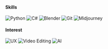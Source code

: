 

#### Skills  
![Python](https://img.shields.io/badge/Python-3776AB?style=flat-square&logo=python&logoColor=white)  ![C#](https://img.shields.io/badge/C%23-239120?style=flat-square&logo=csharp&logoColor=white)  ![Blender](https://img.shields.io/badge/Blender-F5792A?style=flat-square&logo=blender&logoColor=white)  ![Git](https://img.shields.io/badge/Git-F05032?style=flat-square&logo=git&logoColor=white)  ![Midjourney](https://img.shields.io/badge/Midjourney-000000?style=flat-square)  

  
#### Interest
![UX](https://img.shields.io/badge/UX-Process_Improvement-ff69b4?style=flat-square)  ![Video Editing](https://img.shields.io/badge/Video-Editing-0088cc?style=flat-square)  ![AI](https://img.shields.io/badge/AI-Generative_Art-blue?style=flat-square)  

<!--
**aoiupen/aoiupen** is a  _special_ ✨ repository because its `README.md` (this file) appears on your GitHub profile.
👋✨
Here are some ideas to get you started:

- 🔭 I’m currently working on ...
- 🌱 I’m currently learning ...
- 👯 I’m looking to collaborate on ...
- 🤔 I’m looking for help with ...
- 💬 Ask me about ...
- 📫 How to reach me: ...
- 😄 Pronouns: ...
- ⚡ Fun fact: ...
-->
